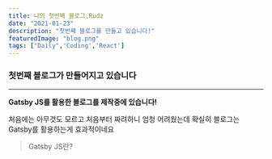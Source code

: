 ```yaml
---
title: 나의 첫번째 블로그,Rudz
date: "2021-01-23"
description: "첫번째 블로그를 만들고 있습니다!"
featuredImage: "blog.png"
tags: ["Daily",'Coding','React']
---
```


### 첫번째 블로그가 만들어지고 있습니다

---

__Gatsby JS를 활용한 블로그를 제작중에 있습니다!__

처음에는 아무것도 모르고 처음부터 짜려하니 엄청 어려웠는데 확실히 블로그는 Gatsby를 활용하는게 효과적이네요

>Gatsby JS란?